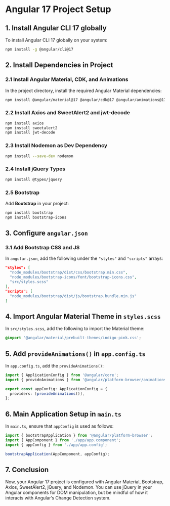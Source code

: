 
# Angular 17 Project Setup

## 1. Install Angular CLI 17 globally
To install Angular CLI 17 globally on your system:

```bash
npm install -g @angular/cli@17
```

## 2. Install Dependencies in Project

### 2.1 Install Angular Material, CDK, and Animations
In the project directory, install the required Angular Material dependencies:

```bash
npm install @angular/material@17 @angular/cdk@17 @angular/animations@17
```

### 2.2 Install Axios and SweetAlert2 and jwt-decode
```bash
npm install axios
npm install sweetalert2
npm install jwt-decode

```

### 2.3 Install Nodemon as Dev Dependency
```bash
npm install --save-dev nodemon
```

### 2.4 Install jQuery Types
```bash
npm install @types/jquery
```

### 2.5 Bootstrap
Add **Bootstrap** in your project:
```bash
npm install bootstrap
npm install bootstrap-icons
```

## 3. Configure `angular.json`

### 3.1 Add Bootstrap CSS and JS
In `angular.json`, add the following under the `"styles"` and `"scripts"` arrays:

```json
"styles": [
  "node_modules/bootstrap/dist/css/bootstrap.min.css",
  "node_modules/bootstrap-icons/font/bootstrap-icons.css",
  "src/styles.scss"
],
"scripts": [
  "node_modules/bootstrap/dist/js/bootstrap.bundle.min.js"
]
```

## 4. Import Angular Material Theme in `styles.scss`

In `src/styles.scss`, add the following to import the Material theme:

```scss
@import '@angular/material/prebuilt-themes/indigo-pink.css';
```

## 5. Add `provideAnimations()` in `app.config.ts`

In `app.config.ts`, add the `provideAnimations()`:

```typescript
import { ApplicationConfig } from '@angular/core';
import { provideAnimations } from '@angular/platform-browser/animations';

export const appConfig: ApplicationConfig = {
  providers: [provideAnimations()],
};
```

## 6. Main Application Setup in `main.ts`

In `main.ts`, ensure that `appConfig` is used as follows:

```typescript
import { bootstrapApplication } from '@angular/platform-browser';
import { AppComponent } from './app/app.component';
import { appConfig } from './app/app.config';

bootstrapApplication(AppComponent, appConfig);
```

## 7. Conclusion
Now, your Angular 17 project is configured with Angular Material, Bootstrap, Axios, SweetAlert2, jQuery, and Nodemon. You can use jQuery in your Angular components for DOM manipulation, but be mindful of how it interacts with Angular’s Change Detection system.
